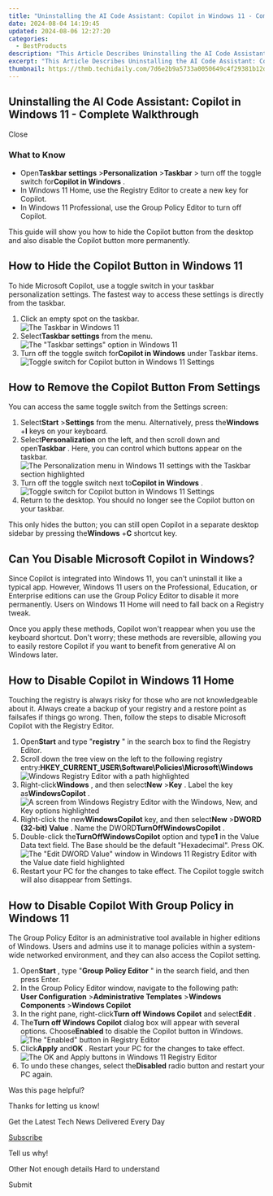 ```yaml
---
title: "Uninstalling the AI Code Assistant: Copilot in Windows 11 - Complete Walkthrough"
date: 2024-08-04 14:19:45
updated: 2024-08-06 12:27:20
categories:
  - BestProducts
description: "This Article Describes Uninstalling the AI Code Assistant: Copilot in Windows 11 - Complete Walkthrough"
excerpt: "This Article Describes Uninstalling the AI Code Assistant: Copilot in Windows 11 - Complete Walkthrough"
thumbnail: https://thmb.techidaily.com/7d6e2b9a5733a0050649c4f29381b12d84c8d65f1f8c8318505f7587599ebd84.jpg
---
```


## Uninstalling the AI Code Assistant: Copilot in Windows 11 - Complete Walkthrough

Close 

###  What to Know

* Open**Taskbar settings** \>**Personalization** \>**Taskbar** \> turn off the toggle switch for**Copilot in Windows** .
* In Windows 11 Home, use the Registry Editor to create a new key for Copilot.
* In Windows 11 Professional, use the Group Policy Editor to turn off Copilot.

 This guide will show you how to hide the Copilot button from the desktop and also disable the Copilot button more permanently.

##  How to Hide the Copilot Button in Windows 11 

 To hide Microsoft Copilot, use a toggle switch in your taskbar personalization settings. The fastest way to access these settings is directly from the taskbar.

1. Click an empty spot on the taskbar.  
![The Taskbar in Windows 11](https://www.lifewire.com/thmb/_tH0bsxuGgz9q4beZ3mFtwVUqoU=/1500x0/filters:no_upscale():max_bytes(150000):strip_icc():format(webp)/Windows-11-Taskbar-02634e2dbe144cedb9e516a8ec711b6d.jpg)
2. Select**Taskbar settings** from the menu.  
![The "Taskbar settings" option in Windows 11](https://www.lifewire.com/thmb/tnvgh8gkmiFdn7rT3V4k6qx0ppE=/1500x0/filters:no_upscale():max_bytes(150000):strip_icc():format(webp)/Taskbar-Settings-118f0d752c214b99a546c09aab6bdf8e.jpg)
3. Turn off the toggle switch for**Copilot in Windows** under Taskbar items.  
![Toggle switch for Copilot button in Windows 11 Settings](https://www.lifewire.com/thmb/WNlpYBDm-XOI4m0YHVGJHhjghfg=/1500x0/filters:no_upscale():max_bytes(150000):strip_icc():format(webp)/Copilot-Toggle-Windows11-d13cc8492f734d69a6fac15fd7f21da4.jpg)

##  How to Remove the Copilot Button From Settings 

 You can access the same toggle switch from the Settings screen:

1. Select**Start** \>**Settings** from the menu. Alternatively, press the**Windows** +**I** keys on your keyboard.
2. Select**Personalization** on the left, and then scroll down and open**Taskbar** . Here, you can control which buttons appear on the taskbar.  
![The Personalization menu in Windows 11 settings with the Taskbar section highlighted](https://www.lifewire.com/thmb/7u28qGRikZkwh0wgjYf2Jx735cM=/1500x0/filters:no_upscale():max_bytes(150000):strip_icc():format(webp)/Personalization-and-Taskbar-582cfbcc54aa472c80e38830186b450b.jpg)
3. Turn off the toggle switch next to**Copilot in Windows** .  
![Toggle switch for Copilot button in Windows 11 Settings](https://www.lifewire.com/thmb/WNlpYBDm-XOI4m0YHVGJHhjghfg=/1500x0/filters:no_upscale():max_bytes(150000):strip_icc():format(webp)/Copilot-Toggle-Windows11-d13cc8492f734d69a6fac15fd7f21da4.jpg)
4. Return to the desktop. You should no longer see the Copilot button on your taskbar.

 This only hides the button; you can still open Copilot in a separate desktop sidebar by pressing the**Windows** +**C** shortcut key.

##  Can You Disable Microsoft Copilot in Windows? 

 Since Copilot is integrated into Windows 11, you can't uninstall it like a typical app. However, Windows 11 users on the Professional, Education, or Enterprise editions can use the Group Policy Editor to disable it more permanently. Users on Windows 11 Home will need to fall back on a Registry tweak.

 Once you apply these methods, Copilot won't reappear when you use the keyboard shortcut. Don't worry; these methods are reversible, allowing you to easily restore Copilot if you want to benefit from generative AI on Windows later.

##  How to Disable Copilot in Windows 11 Home 

 Touching the registry is always risky for those who are not knowledgeable about it. Always create a backup of your registry and a restore point as failsafes if things go wrong. Then, follow the steps to disable Microsoft Copilot with the Registry Editor.

1. Open**Start** and type "**registry** " in the search box to find the Registry Editor.
2. Scroll down the tree view on the left to the following registry entry:**HKEY\_CURRENT\_USER\\Software\\Policies\\Microsoft\\Windows**  
![Windows Registry Editor with a path highlighted](https://www.lifewire.com/thmb/ue6l7XRFw54ugwAe-yzVVm8eTgU=/1500x0/filters:no_upscale():max_bytes(150000):strip_icc():format(webp)/Windows-Registry-path-f80296aef19f4b25922e954df779b8b8.jpg)
3. Right-click**Windows** , and then select**New** \>**Key** . Label the key as**WindowsCopilot** .  
![A screen from Windows Registry Editor with the Windows, New, and Key options highlighted](https://www.lifewire.com/thmb/mPeluMQC4p3ypnPWtf2d7aHfVcE=/1500x0/filters:no_upscale():max_bytes(150000):strip_icc():format(webp)/Windows-new-key-8ff0b3a8661b4417bc40582a822cc6bd.jpg)
4. Right-click the new**WindowsCopilot** key, and then select**New** \>**DWORD (32-bit) Value** . Name the DWORD**TurnOffWindowsCopilot** .
5. Double-click the**TurnOffWindowsCopilot** option and type**1** in the Value Data text field. The Base should be the default "Hexadecimal". Press OK.  
![The "Edit DWORD Value" window in Windows 11 Registry Editor with the Value date field highlighted](https://www.lifewire.com/thmb/8bVuuVjsqst_Mnb_e6gqpEeKCvw=/1500x0/filters:no_upscale():max_bytes(150000):strip_icc():format(webp)/Windows-Registry-e93dfaf6db3b408cbf20f168ec4383b5.jpg)
6. Restart your PC for the changes to take effect. The Copilot toggle switch will also disappear from Settings.

##  How to Disable Copilot With Group Policy in Windows 11 

 The Group Policy Editor is an administrative tool available in higher editions of Windows. Users and admins use it to manage policies within a system-wide networked environment, and they can also access the Copilot setting.

1. Open**Start** , type "**Group Policy Editor** " in the search field, and then press Enter.
2. In the Group Policy Editor window, navigate to the following path:  
**User Configuration** \>**Administrative Templates** \>**Windows Components** \>**Windows Copilot**
3. In the right pane, right-click**Turn off Windows Copilot** and select**Edit** .
4. The**Turn off Windows Copilot** dialog box will appear with several options. Choose**Enabled** to disable the Copilot button in Windows.  
![The "Enabled" button in Registry Editor](https://www.lifewire.com/thmb/5vxf02IvhldoaIQyAPi_qeRKuIg=/1500x0/filters:no_upscale():max_bytes(150000):strip_icc():format(webp)/Enabled-Button-1a91efeff29c4f61bd89a3448e76036b.jpg)
5. Click**Apply** and**OK** . Restart your PC for the changes to take effect.  
![The OK and Apply buttons in Windows 11 Registry Editor](https://www.lifewire.com/thmb/j6w6opO-Wy8ppmX8hUZyqxVmg0Y=/1500x0/filters:no_upscale():max_bytes(150000):strip_icc():format(webp)/OK-Apply-1a8a274b3e734bd896faa25ad67e28b9.jpg)
6. To undo these changes, select the**Disabled** radio button and restart your PC again.

Was this page helpful?

Thanks for letting us know!

 Get the Latest Tech News Delivered Every Day

[ Subscribe ](https://www.lifewire.com/#) 

Tell us why!

 Other  Not enough details  Hard to understand 

 Submit 

<ins class="adsbygoogle"
     style="display:block"
     data-ad-format="autorelaxed"
     data-ad-client="ca-pub-7571918770474297"
     data-ad-slot="1223367746"></ins>



<ins class="adsbygoogle"
     style="display:block"
     data-ad-client="ca-pub-7571918770474297"
     data-ad-slot="8358498916"
     data-ad-format="auto"
     data-full-width-responsive="true"></ins>
